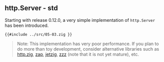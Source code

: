 ## http.Server - std

Starting with release 0.12.0, a very simple implementation of `http.Server` has been introduced.

```zig
{{#include ../src/05-03.zig }}
```

> Note: This implementation has very poor performance. If you plan to do more than toy development, consider alternative libraries such as [http.zig](https://github.com/karlseguin/http.zig), [zap](https://github.com/zigzap/zap), [jetzig](https://pismice.github.io/HEIG_ZIG/docs/web/jetzig/), [zzz](https://github.com/mookums/zzz) (note that it is not yet mature), etc.
